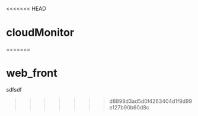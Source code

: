 <<<<<<< HEAD
# cloudMonitor
=======
# web_front
sdfsdf
>>>>>>> d8898d3ad5d0f4263404d1f9d99e127b90b60d8c
